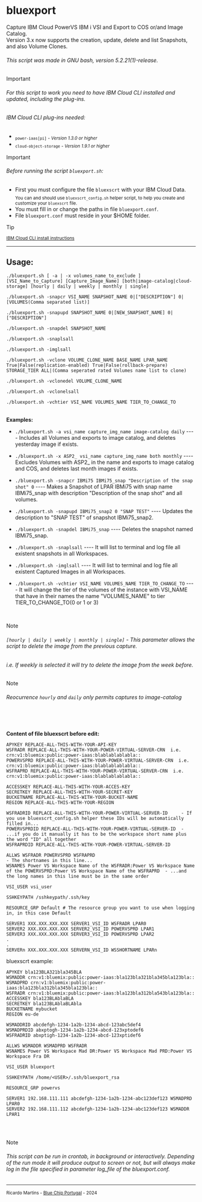 # bluexport
Capture IBM Cloud PowerVS IBM i VSI and Export to COS or/and Image Catalog.  
Version 3.x now supports the creation, update, delete and list Snapshots, and also Volume Clones.  

###### This script was made in GNU bash, version 5.2.21(1)-release.  
  
> [!IMPORTANT]
> ###### For this script to work you need to have IBM Cloud CLI installed and updated, including the plug-ins.
> ###### IBM Cloud CLI plug-ins needed:
> * <sub>`power-iaas[pi]` *- Version 1.3.0 or higher</sub>*  
> * <sub>`cloud-object-storage` *- Version 1.9.1 or higher</sub>*

> [!IMPORTANT]
> ###### Before running the script `bluexport.sh`:
> * First you must configure the file `bluexscrt` with your IBM Cloud Data.  
> <sub>You can and should use `bluexscrt_config.sh` helper script, to help you create and customize your `bluexscrt` file.</sub>  
> * You must fill in or change the paths in file `bluexport.conf`.  
> * File `bluexport.conf` must reside in your $HOME folder.

> [!TIP]  
> <sub> [IBM Cloud CLI install instructions](https://cloud.ibm.com/docs/cli?topic=cli-install-ibmcloud-cli)</sub>
***
  
## Usage:
`./bluexport.sh [ -a | -x volumes_name_to_exclude ] [VSI_Name_to_Capture] [Capture_Image_Name] [both|image-catalog|cloud-storage] [hourly | daily | weekly | monthly | single]`  
  
`./bluexport.sh -snapcr VSI_NAME SNAPSHOT_NAME 0|["DESCRIPTION"] 0|[VOLUMES(Comma separated list)]`  
  
`./bluexport.sh -snapupd SNAPSHOT_NAME 0|[NEW_SNAPSHOT_NAME] 0|["DESCRIPTION"]`  
  
`./bluexport.sh -snapdel SNAPSHOT_NAME`  
  
`./bluexport.sh -snaplsall`  
  
`./bluexport.sh -imglsall`  
  
`./bluexport.sh -vclone VOLUME_CLONE_NAME BASE_NAME LPAR_NAME True|False(replication-enabled) True|False(rollback-prepare) STORAGE_TIER ALL|(Comma seperated rated Volumes name list to clone)`  
  
`./bluexport.sh -vclonedel VOLUME_CLONE_NAME`  
  
`./bluexport.sh -vclonelsall`  
  
`./bluexport.sh -vchtier VSI_NAME VOLUMES_NAME TIER_TO_CHANGE_TO`  
<br>

**Examples:**

- `./bluexport.sh -a vsi_name capture_img_name image-catalog daily` ---- Includes all Volumes and exports to image catalog, and deletes yesterday image if exists.
 
- `./bluexport.sh -x ASP2_ vsi_name capture_img_name both monthly`  ---- Excludes Volumes with ASP2_ in the name and exports to image catalog and COS, and deletes last month images if exists.  

- `./bluexport.sh -snapcr IBMi75 IBMi75_snap "Description of the snap shot" 0`   ---- Makes a Snapshot of LPAR IBMi75 with snap name IBMi75_snap with description "Description of the snap shot" and all volumes.

- `./bluexport.sh -snapupd IBMi75_snap2 0 "SNAP TEST"`    ---- Updates the description to "SNAP TEST" of snapshot IBMi75_snap2.

- `./bluexport.sh -snapdel IBMi75_snap`   ---- Deletes the snapshot named IBMi75_snap.

- `./bluexport.sh -snaplsall`   ---- It will list to terminal and log file all existent snapshots in all Workspaces.  

- `./bluexport.sh -imglsall`   ---- It will list to terminal and log file all existent Captured Images in all Workspaces.  

- `./bluexport.sh -vchtier VSI_NAME VOLUMES_NAME TIER_TO_CHANGE_TO`   ---- It will change the tier of the volumes of the instance with VSI_NAME that have in their names the name "VOLUMES_NAME" to tier TIER_TO_CHANGE_TO(0 or 1 or 3)
<br>

> [!NOTE]
> ###### `[hourly | daily | weekly | monthly | single]` - This parameter allows the script to delete the image from the previous capture.
> ###### i.e. If weekly is selected it will try to delete the image from the week before.

> [!NOTE]
> ###### Reocurrence `hourly` and `daily` only permits captures to image-catalog
<br>
<br>

**Content of file bluexscrt before edit:**
```
APYKEY REPLACE-ALL-THIS-WITH-YOUR-API-KEY  
WSFRADR REPLACE-ALL-THIS-WITH-YOUR-POWER-VIRTUAL-SERVER-CRN  i.e.   crn:v1:bluemix:public:power-iaas:blablablablabla::  
POWERVSPRD REPLACE-ALL-THIS-WITH-YOUR-POWER-VIRTUAL-SERVER-CRN  i.e.  crn:v1:bluemix:public:power-iaas:blablablablabla::  
WSFRAPRD REPLACE-ALL-THIS-WITH-YOUR-POWER-VIRTUAL-SERVER-CRN  i.e.  crn:v1:bluemix:public:power-iaas:blablablablabla::  
  
ACCESSKEY REPLACE-ALL-THIS-WITH-YOUR-ACCES-KEY  
SECRETKEY REPLACE-ALL-THIS-WITH-YOUR-SECRET-KEY  
BUCKETNAME REPLACE-ALL-THIS-WITH-YOUR-BUCKET-NAME  
REGION REPLACE-ALL-THIS-WITH-YOUR-REGION  
  
WSFRADRID REPLACE-ALL-THIS-WITH-YOUR-POWER-VIRTUAL-SERVER-ID     - If you use bluexscrt_config.sh helper these IDs will be automatically filled in...  
POWERVSPRDID REPLACE-ALL-THIS-WITH-YOUR-POWER-VIRTUAL-SERVER-ID  - ...if you do it manually it has to be the workspace short name plus the word "ID" all together  
WSFRAPRDID REPLACE-ALL-THIS-WITH-YOUR-POWER-VIRTUAL-SERVER-ID  
  
ALLWS WSFRADR POWERVSPRD WSFRAPRD                                                                                                   - The shortnames in this line...
WSNAMES Power VS Workspace Name of the WSFRADR:Power VS Workspace Name of the POWERVSPRD:Power VS Workspace Name of the WSFRAPRD  - ...and the long names in this line must be in the same order

VSI_USER vsi_user

SSHKEYPATH /sshkeypath/.ssh/key

RESOURCE_GRP Default # The resource group you want to use when logging in, in this case Default

SERVER1 XXX.XXX.XXX.XXX SERVER1_VSI_ID WSFRADR LPAR0
SERVER2 XXX.XXX.XXX.XXX SERVER2_VSI_ID POWERVSPRD LPAR1
SERVER3 XXX.XXX.XXX.XXX SERVER3_VSI_ID POWERVSPRD LPAR2
.
.
SERVERn XXX.XXX.XXX.XXX SERVERN_VSI_ID WSSHORTNAME LPARn

```

bluexscrt example:
```
APYKEY bla123BLA321bla345BLA  
WSMADDR crn:v1:bluemix:public:power-iaas:bla123bla321bla345bla123bla::  
WSMADPRD crn:v1:bluemix:public:power-iaas:bla123bla312bla345bla123bla::
WSFRADR crn:v1:bluemix:public:power-iaas:bla123bla312bla543bla123bla::
ACCESSKEY bla123BLAblaBLA  
SECRETKEY bla123BLAblaBLAbla  
BUCKETNAME mybucket  
REGION eu-de  
  
WSMADDRID abcdefgh-1234-1a2b-1234-abcd-123abc5def4  
WSMADPRDID abxptogh-1234-1a2b-1234-abcd-123xptodef6  
WSFRADRID abxptigh-1234-1a2b-1234-abcd-123xptidef6  

ALLWS WSMADDR WSMADPRD WSFRADR  
WSNAMES Power VS Workspace Mad DR:Power VS Workspace Mad PRD:Power VS Workspace Fra DR  
  
VSI_USER bluexport  
  
SSHKEYPATH /home/<USER>/.ssh/bluexport_rsa  
  
RESOURCE_GRP powervs  

SERVER1 192.168.111.111 abcdefgh-1234-1a2b-1234-abc123def123 WSMADPRD LPAR0
SERVER2 192.168.111.112 abcdefgh-1234-1a2b-1234-abc123def123 WSMADDR LPAR1
  
```
  
<br>
  
> [!NOTE]
> ######  *This script can be run in crontab, in background or interactively. Depending of the run mode it will produce output to screen or not, but will always make log in the file specified in parameter log_file of the bluexport.conf.*

***

 <sub>Ricardo Martins - [Blue Chip Portugal](http://www.bluechip.pt) - 2024</sub>  
